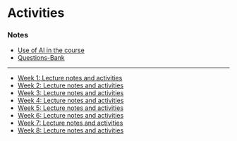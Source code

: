# Activities

### Notes

- [Use of AI in the course](AI.md)
- [Questions-Bank]

----

- [Week 1: Lecture notes and activities]
- [Week 2: Lecture notes and activities]
- [Week 3: Lecture notes and activities]
- [Week 4: Lecture notes and activities]
- [Week 5: Lecture notes and activities]
- [Week 6: Lecture notes and activities]
- [Week 7: Lecture notes and activities]
- [Week 8: Lecture notes and activities]



<!-- Links -->
[Week 1: Lecture notes and activities]:https://github.com/tx00-web-fi/Activities/tree/week1
[Week 2: Lecture notes and activities]:https://github.com/tx00-web-fi/Activities/tree/week2
[Week 3: Lecture notes and activities]:https://github.com/tx00-web-fi/Activities/tree/week3
[Week 4: Lecture notes and activities]:https://github.com/tx00-web-fi/Activities/tree/week4
[Week 5: Lecture notes and activities]:https://github.com/tx00-web-fi/Activities/tree/week5
[Week 6: Lecture notes and activities]:https://github.com/tx00-web-fi/Activities/tree/week6
[Week 7: Lecture notes and activities]:https://github.com/tx00-web-fi/Activities/tree/week7
[Week 8: Lecture notes and activities]:https://github.com/tx00-web-fi/Activities/tree/week8
[Questions-Bank]:https://github.com/tx00-web-fi/Questions-Bank